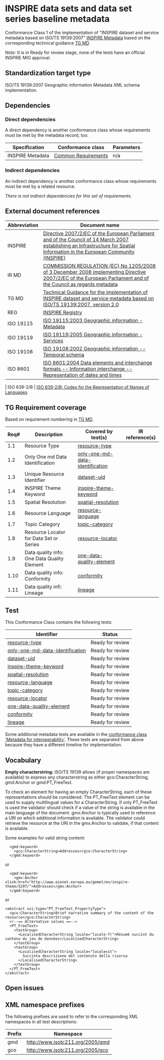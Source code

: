# INSPIRE data sets and data set series baseline metadata

Conformance Class 1 of the implementation of "INSPIRE dataset and service metadata based on ISO/TS 19139:2007" [INSPIRE Metadata](../README.md) based on the corresponding technical guidance [TG MD](#ref_TG_MD).

*Note*: It is in Ready for review stage, none of the tests have an official INSPIRE MIG approval.

## Standardization target type

 ISO/TS 19139:2007 Geographic information Metadata XML schema implementation.

## Dependencies

### Direct dependencies

A direct dependency is another conformance class whose requirements must be met by the metadata record, too.

| Specification | Conformance class | Parameters | 
| ------------- | ----------------- | ---------- |
| INSPIRE Metadata | [Common Requirements](../common/README.md) | n/a |

### Indirect dependencies

An indirect dependency is another conformance class whose requirements must be met by a related resource.

*There is not indirect dependencies for this set of requirements.*
 
 
## External document references

| Abbreviation | Document name                       |
| ------------ | ----------------------------------- |
| INSPIRE <a name="ref_INSPIRE"></a> | [Directive 2007/2/EC of the European Parliament and of the Council of 14 March 2007 establishing an Infrastructure for Spatial Information in the European Community (INSPIRE)](http://eur-lex.europa.eu/legal-content/EN/TXT/PDF/?uri=CELEX:32007L0002&from=EN)
| IR MD <a name="ref_IR_MD"></a> | [COMMISSION REGULATION (EC) No 1205/2008 of 3 December 2008 implementing Directive 2007/2/EC of the European Parliament and of the Council as regards metadata](http://eur-lex.europa.eu/LexUriServ/LexUriServ.do?uri=OJ:L:2008:326:0012:0030:EN:PDF)
| TG MD <a name="ref_TG_MD"></a> | [Technical Guidance for the implementation of INSPIRE dataset and service metadata based on ISO/TS 19139:2007, version 2.0](https://inspire.ec.europa.eu/sites/default/files/documents/metadata/inspire-tg-metadata-iso19139-2.0.1.pdf)
| REG <a name="ref_REG"></a> | [INSPIRE Registry](http://inspire.ec.europa.eu/registry/)
| ISO 19115 <a name="ref_ISO_19115"></a> | [ISO 19115:2003 Geographic information - Metadata](http://www.iso.org/iso/catalogue_detail.htm?csnumber=26020)
| ISO 19119 <a name="ref_ISO_19119"></a> | [ISO 19119:2005 Geographic information - Services](http://www.iso.org/iso/catalogue_detail.htm?csnumber=39890)
| ISO 19108 <a name="ref_ISO_19108"></a> | [ISO 19108:2002 Geographic information -- Temporal schema](http://www.iso.org/iso/catalogue_detail.htm?csnumber=26013)
| ISO 8601 <a name="ref_ISO_8601"></a> | [ISO 8601:2004 Data elements and interchange formats -- Information interchange -- Representation of dates and times](http://www.iso.org/iso/catalogue_detail?csnumber=40874)

| ISO 639-2/B  <a name="ref_ISO_639_2"></a> | [ISO 639-2/B: Codes for the Representation of Names of Languages](http://www.loc.gov/standards/iso639-2/)

## TG Requirement coverage

Based on requirement numbering in [TG MD](#ref_TG_MD).

| Req#   | Description                          | Covered by test(s)                 | IR reference(s)                  |
| ------ | ------------------------------------ | ---------------------------------- | -------------------------------- |
| 1.1      | Resource Type | [resource-type](./resource-type.md) ||
| 1.2      | Only One md Data Identification | [only-one-md-data-identification](./only-one-md-data-identification.md) ||
| 1.3      | Unique Resource Identifier | [dataset-uid](./dataset-uid.md) ||
| 1.4      | INSPIRE Theme Keyword | [inspire-theme-keyword](./inspire-theme-keyword.md) ||
| 1.5      | Spatial Resolution | [spatial-resolution](./spatial-resolution.md)||
| 1.6      | Resource Language |[resource-language](./resource-language.md) ||
| 1.7      | Topic Category | [topic-category](./topic-category.md) | |
| 1.8      | Resource Locator for Data Set or Series | [resource-locator](./resource-locator.md) | |
| 1.9      | Data quality info: One Data Quality Element | [one-data-quality-element](./one-data-quality-element.md) | |
| 1.10      | Data quality info: Conformity | [conformity](./conformity.md) | |
| 1.11      | Data quality infi: Lineage | [lineage](./lineage.md) | |

## Test

This Conformance Class contains the following tests:

| Identifier                                                        | Status   |
| ----------------------------------------------------------------- | -------- |
| [resource-type](./resource-type.md) | Ready for review |
| [only-one-md-data-identification](./only-one-md-data-identification.md) | Ready for review |
| [dataset-uid](./dataset-uid.md) | Ready for review |
| [inspire-theme-keyword](./inspire-theme-keyword.md) | Ready for review |
| [spatial-resolution](./spatial-resolution.md)| Ready for review |
|[resource-language](./resource-language.md) | Ready for review |
| [topic-category](./topic-category.md) | Ready for review |
| [resource-locator](./resource-locator.md) | Ready for review |
| [one-data-quality-element](./one-data-quality-element.md) | Ready for review |
| [conformity](./conformity.md) | Ready for review |
| [lineage](./lineage.md) | Ready for review |



Some additional metadata tests are available in the [conformance class 'Metadata for interoperability'](http://inspire.ec.europa.eu/id/ats/data/3.0rc3/Metadata-for-interoperability). These tests are separated from above because they have a different timeline for implementation.

## Vocabulary

<a name="emptychar"></a>
**Empty characterstring:** ISO/TS 19139 allows (if proper namespaces are available) to express any characterstring as either gco:CharacterString, gmd:Anchor or gmd:PT_FreeText.

To check an element for having an empty CharacterString, each of these representations should be considered. The PT_FreeText element can be used to supply multilingual values for a CharacterString.
If only PT_FreeText is used the validator should check if a value of the string is available in the main language of the document. gmx:Anchor is typically used to reference a URI on which additional information is available.
The validator could retrieve the resource at the URI in the gmx:Anchor to validate, if that content is available.

Some examples for valid string content:
```
  <gmd:keyword>
    <gco:CharacterString>Addresses</gco:CharacterString>
  </gmd:keyword>
```
  or
```
  <gmd:keyword>
    <gmx:Anchor xlink:href="http://www.eionet.europa.eu/gemet/en/inspire-theme/5297/">Addresses</gmx:Anchor>
  </gmd:keyword>
```
  or
```  
<abstract xsi:type="PT_FreeText_PropertyType">
  <gco:CharacterString>Brief narrative summary of the content of the
resource</gco:CharacterString>
  <!--== Alternative values ==-->
  <PT_FreeText>
    <textGroup>
      <LocalisedCharacterString locale="locale-fr">Résumé succint du contenu du jeu de données</LocalisedCharacterString>
    </textGroup>
    <textGroup>
      <LocalisedCharacterString locale="locale=it">
        Succinta descrizione del contenuto della risorsa
      </LocalisedCharacterString>
    </textGroup>
  </PT_FreeText>
</abstract>
```

## Open issues


## XML namespace prefixes <a name="namespaces"></a>

The following prefixes are used to refer to the corresponding XML namespaces in all test descriptions:

Prefix     | Namespace
---------- | -------------------------------------------------
gmd        | http://www.isotc211.org/2005/gmd
gco        | http://www.isotc211.org/2005/gco
